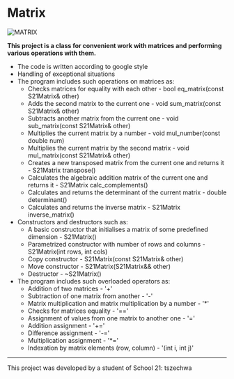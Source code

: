 # Matrix
![MATRIX](./images/)

**This project is a class for convenient work with matrices and performing various operations with them.**

* The code is written according to google style
* Handling of exceptional situations
* The program includes such operations on matrices as:
  + Checks matrices for equality with each other - bool eq_matrix(const S21Matrix& other)
  + Adds the second matrix to the current one - void sum_matrix(const S21Matrix& other)
  + Subtracts another matrix from the current one - void sub_matrix(const S21Matrix& other)
  + Multiplies the current matrix by a number - void mul_number(const double num)
  + Multiplies the current matrix by the second matrix - void mul_matrix(const S21Matrix& other)
  + Creates a new transposed matrix from the current one and returns it - S21Matrix transpose()
  + Calculates the algebraic addition matrix of the current one and returns it - S21Matrix calc_complements()
  + Calculates and returns the determinant of the current matrix - double determinant()
  + Calculates and returns the inverse matrix - S21Matrix inverse_matrix()
* Constructors and destructors such as:
  + A basic constructor that initialises a matrix of some predefined dimension - S21Matrix()
  + Parametrized constructor with number of rows and columns - S21Matrix(int rows, int cols) 
  + Copy constructor - S21Matrix(const S21Matrix& other)
  + Move constructor - S21Matrix(S21Matrix&& other)
  + Destructor - ~S21Matrix()
* The program includes such overloaded operators as:
  + Addition of two matrices - '+'
  + Subtraction of one matrix from another - '-'
  + Matrix multiplication and matrix multiplication by a number - '*'
  + Checks for matrices equality - '=='
  + Assignment of values from one matrix to another one - '='
  + Addition assignment - '+='
  + Difference assignment - '-='
  + Multiplication assignment - '*='
  + Indexation by matrix elements (row, column) - '(int i, int j)'

***

This project was developed by a student of School 21: tszechwa
